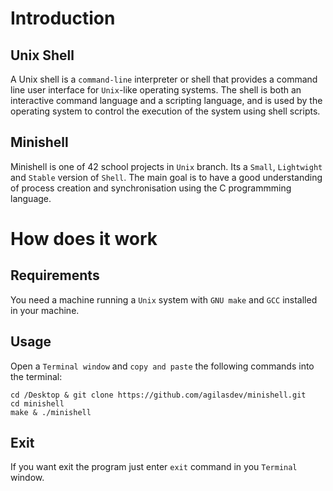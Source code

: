 # Introduction
## Unix Shell
A Unix shell is a `command-line` interpreter or shell that provides a command line user interface for `Unix`-like operating systems. The shell is both an interactive command language and a scripting language, and is used by the operating system to control the execution of the system using shell scripts.
## Minishell
Minishell is one of 42 school projects in `Unix` branch. Its a `Small`, `Lightwight` and `Stable` version of `Shell`. The main goal is to have a good understanding of process creation and synchronisation using the C programmming language.
# How does it work
## Requirements
You need a machine running a `Unix` system with `GNU make` and `GCC` installed in your machine.
## Usage
Open a `Terminal window` and `copy and paste` the following commands into the terminal:

```
cd /Desktop & git clone https://github.com/agilasdev/minishell.git
cd minishell
make & ./minishell
```
## Exit
If you want exit the program just enter `exit` command in you `Terminal` window.
